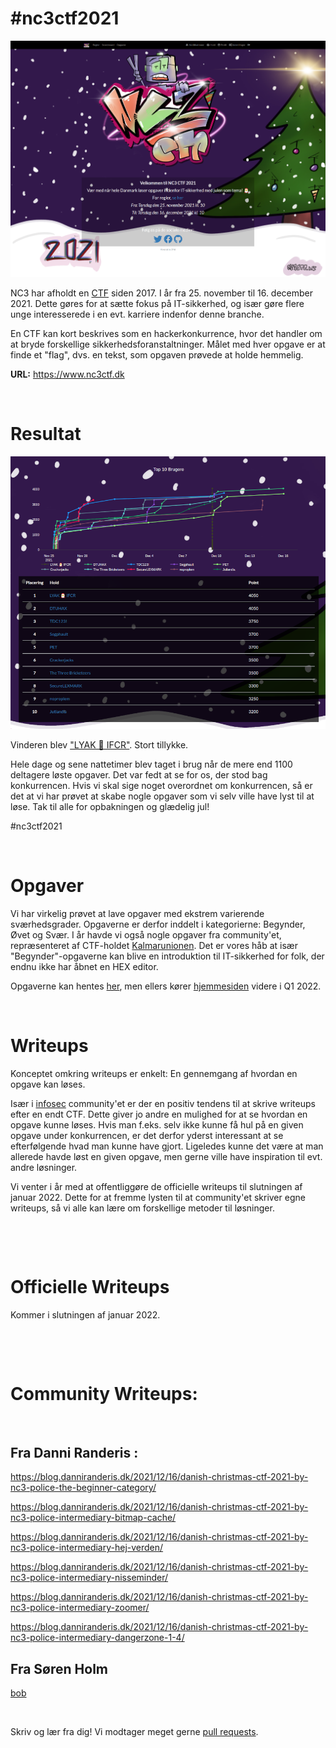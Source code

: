 # #nc3ctf2021

![](billeder/nc3ctf2021_forside.png)


NC3 har afholdt en [CTF](https://en.wikipedia.org/wiki/Capture_the_flag) siden 2017. I år fra 25. november til 16. december 2021. Dette gøres for at sætte fokus på IT-sikkerhed, og især gøre flere unge interesserede i en evt. karriere indenfor denne branche.

En CTF kan kort beskrives som en hackerkonkurrence, hvor det handler om at bryde forskellige sikkerhedsforanstaltninger. Målet med hver opgave er at finde et "flag", dvs. en tekst, som opgaven prøvede at holde hemmelig.


**URL:** https://www.nc3ctf.dk

&nbsp;
&nbsp;
&nbsp;

# Resultat

![](billeder/nc3ctf2021_scoreboard_final.png)

Vinderen blev ["LYAK 🎅 IFCR"](https://github.com/ly4k). Stort tillykke.

Hele dage og sene nattetimer blev taget i brug når de mere end 1100 deltagere løste opgaver. Det var fedt at se for os, der stod bag konkurrencen. Hvis vi skal sige noget overordnet om konkurrencen, så er det at vi har prøvet at skabe nogle opgaver som vi selv ville have lyst til at løse. Tak til alle for opbakningen og glædelig jul!

#nc3ctf2021

&nbsp;
&nbsp;
&nbsp;
&nbsp;


# Opgaver

Vi har virkelig prøvet at lave opgaver 
med ekstrem varierende sværhedsgrader. Opgaverne er derfor inddelt i kategorierne: Begynder, Øvet og Svær. I år havde vi også nogle opgaver fra community'et, repræsenteret af CTF-holdet [Kalmarunionen](https://www.kalmarunionen.dk/). Det er vores håb at især "Begynder"-opgaverne kan blive en introduktion til IT-sikkerhed for folk, der endnu ikke har åbnet en HEX editor.

Opgaverne kan hentes [her](opgaver), men ellers kører [hjemmesiden](https://www.nc3ctf.dk) videre i Q1 2022.

&nbsp;
&nbsp;


# Writeups

Konceptet omkring writeups er enkelt: En gennemgang af hvordan en opgave kan løses.

Især i [infosec](https://en.wikipedia.org/wiki/Information_security) community'et er der en positiv tendens til at skrive writeups efter en endt CTF. Dette giver jo andre en mulighed for at se hvordan en opgave kunne løses. Hvis man f.eks. selv ikke kunne få hul på en given opgave under konkurrencen, er det derfor yderst interessant at se efterfølgende hvad man kunne have gjort. Ligeledes kunne det være at man allerede havde løst en given opgave, men gerne ville have inspiration til evt. andre løsninger.

Vi venter i år med at offentliggøre de officielle writeups til slutningen af januar 2022. Dette for at fremme lysten til at community'et skriver egne writeups, så vi alle kan lære om forskellige metoder til løsninger.

&nbsp;

&nbsp;


# Officielle Writeups

Kommer i slutningen af januar 2022.




&nbsp;

&nbsp;

# Community Writeups:

&nbsp;

## Fra Danni Randeris :

https://blog.danniranderis.dk/2021/12/16/danish-christmas-ctf-2021-by-nc3-police-the-beginner-category/

https://blog.danniranderis.dk/2021/12/16/danish-christmas-ctf-2021-by-nc3-police-intermediary-bitmap-cache/

https://blog.danniranderis.dk/2021/12/16/danish-christmas-ctf-2021-by-nc3-police-intermediary-hej-verden/

https://blog.danniranderis.dk/2021/12/16/danish-christmas-ctf-2021-by-nc3-police-intermediary-nisseminder/

https://blog.danniranderis.dk/2021/12/16/danish-christmas-ctf-2021-by-nc3-police-intermediary-zoomer/

https://blog.danniranderis.dk/2021/12/16/danish-christmas-ctf-2021-by-nc3-police-intermediary-dangerzone-1-4/

## Fra Søren Holm
[bob](community-writeups/SGH/bob.md)

&nbsp;

Skriv og lær fra dig! Vi modtager meget gerne [pull requests](https://docs.github.com/en/free-pro-team@latest/github/collaborating-with-issues-and-pull-requests/about-pull-requests).
 
